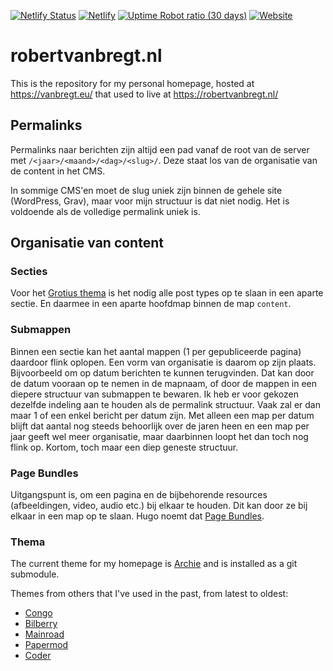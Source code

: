 [![Netlify Status](https://api.netlify.com/api/v1/badges/7aab4e76-1d18-4833-a0ac-aeff52d2ce30/deploy-status)](https://app.netlify.com/sites/robertvanbregt-nl/deploys)
[![Netlify](https://img.shields.io/netlify/7aab4e76-1d18-4833-a0ac-aeff52d2ce30)](https://app.netlify.com/sites/robertvanbregt-nl/deploys)
[![Uptime Robot ratio (30 days)](https://img.shields.io/uptimerobot/ratio/m778967457-ef70f48943056678f234ac2b)](https://stats.uptimerobot.com/9987YCk75y/778967457)
[![Website](https://img.shields.io/website?url=https%3A%2F%2Frobertvanbregt.nl)](https://robertvanbregt.nl)

# robertvanbregt.nl

This is the repository for my personal homepage, hosted at https://vanbregt.eu/ that used to live at https://robertvanbregt.nl/

## Permalinks

Permalinks naar berichten zijn altijd een pad vanaf de root van de server met `/<jaar>/<maand>/<dag>/<slug>/`. Deze staat los van de organisatie van de content in het CMS.

In sommige CMS'en moet de slug uniek zijn binnen de gehele site (WordPress, Grav), maar voor mijn structuur is dat niet nodig. Het is voldoende als de volledige permalink uniek is.

## Organisatie van content

### Secties

Voor het [Grotius thema](https://vanbregt.eu/hugo-grotius) is het nodig alle post types op te slaan in een aparte sectie.
En daarmee in een aparte hoofdmap binnen de map `content`.

### Submappen

Binnen een sectie kan het aantal mappen (1 per gepubliceerde pagina) daardoor flink oplopen.
Een vorm van organisatie is daarom op zijn plaats.
Bijvoorbeeld om op datum berichten te kunnen terugvinden.
Dat kan door de datum vooraan op te nemen in de mapnaam, of door de mappen in een diepere structuur van submappen te bewaren.
Ik heb er voor gekozen dezelfde indeling aan te houden als de permalink structuur.
Vaak zal er dan maar 1 of een enkel bericht per datum zijn.
Met alleen een map per datum blijft dat aantal nog steeds behoorlijk over de jaren heen en een map per jaar geeft wel meer organisatie, maar daarbinnen loopt het dan toch nog flink op. Kortom, toch maar een diep geneste structuur.

### Page Bundles

Uitgangspunt is, om een pagina en de bijbehorende resources (afbeeldingen, video, audio etc.) bij elkaar te houden. Dit kan door ze bij elkaar in een map op te slaan. Hugo noemt dat [Page Bundles](https://gohugo.io/content-management/organization/#page-bundles).

### Thema

The current theme for my homepage is [Archie](https://github.com/athul/archie) and is installed as a git submodule.

Themes from others that I've used in the past, from latest to oldest:

- [Congo](https://github.com/jpanther/Congo)
- [Bilberry](https://themes.gohugo.io/themes/bilberry-hugo-theme/)
- [Mainroad](https://github.com/Vimux/Mainroad)
- [Papermod](https://github.com/adityatelange/hugo-PaperMod)
- [Coder](https://github.com/luizdepra/hugo-coder)
